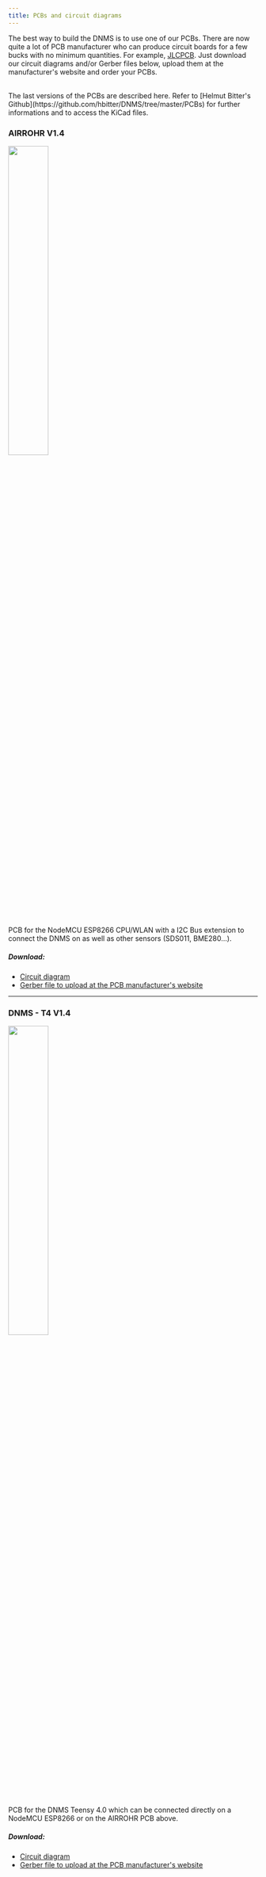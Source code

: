 ```yaml
---
title: PCBs and circuit diagrams
---
```


The best way to build the DNMS is to use one of our PCBs.
There are now quite a lot of PCB manufacturer who can produce circuit boards for a few bucks with no minimum quantities. For example, [JLCPCB](https://jlcpcb.com/).
Just download our circuit diagrams and/or Gerber files below, upload them at the manufacturer's website and order your PCBs. 

<br>
The last versions of the PCBs are described here. Refer to [Helmut Bitter's Github](https://github.com/hbitter/DNMS/tree/master/PCBs) for further informations and to access the KiCad files. 

### AIRROHR V1.4
<img src="../docs/dnms/airrohr-PCB.jpg" style="display: block; width:40%;margin: 1em 0"/>
PCB for the NodeMCU ESP8266 CPU/WLAN with a I2C Bus extension to connect the DNMS on as well as other sensors (SDS011, BME280…).


##### Download:
* [Circuit diagram](../docs/dnms/airrohr-PCB-circuit-diagram.pdf)
* [Gerber file to upload at the PCB manufacturer's website](https://github.com/hbitter/DNMS/blob/master/PCBs/Airrohr%20PCB/Airrohr%20PCB%20V1.2%20Gerber.zip)

---

### DNMS - T4 V1.4
<img src="../docs/dnms/dnms-noise-measuring-teensy-4.jpg" style="display: block;width:40%; margin: 1em 0"/>
PCB for the DNMS Teensy 4.0 which can be connected directly on a NodeMCU ESP8266 or on the AIRROHR PCB above.


##### Download:
* [Circuit diagram](../docs/dnms/dnms-noise-measuring-teensy-40-NodeMCU-circuit-diagram.pdf)
* [Gerber file to upload at the PCB manufacturer's website](https://github.com/hbitter/DNMS/blob/master/PCBs/DNMS%20-%20T4/DNMS_V1.2_T4.zip)


